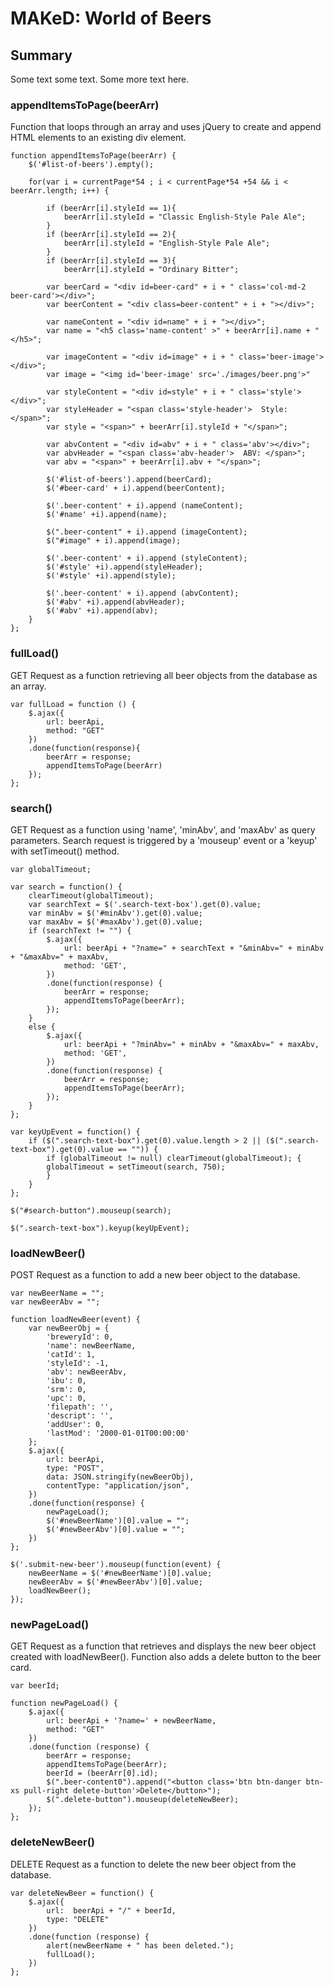 # MAKeD: World of Beers

## Summary
Some text some text. Some more text here.

### appendItemsToPage(beerArr)
Function that loops through an array and uses jQuery to create and append HTML elements to an existing div element.
```
function appendItemsToPage(beerArr) {
    $('#list-of-beers').empty();

    for(var i = currentPage*54 ; i < currentPage*54 +54 && i < beerArr.length; i++) {

        if (beerArr[i].styleId == 1){
            beerArr[i].styleId = "Classic English-Style Pale Ale";
        }
        if (beerArr[i].styleId == 2){
            beerArr[i].styleId = "English-Style Pale Ale";
        }
        if (beerArr[i].styleId == 3){
            beerArr[i].styleId = "Ordinary Bitter";

        var beerCard = "<div id=beer-card" + i + " class='col-md-2 beer-card'></div>";
        var beerContent = "<div class=beer-content" + i + "></div>";

        var nameContent = "<div id=name" + i + "></div>";
        var name = "<h5 class='name-content' >" + beerArr[i].name + "</h5>";

        var imageContent = "<div id=image" + i + " class='beer-image'></div>";
        var image = "<img id='beer-image' src='./images/beer.png'>"

        var styleContent = "<div id=style" + i + " class='style'></div>";
        var styleHeader = "<span class='style-header'>  Style: </span>";
        var style = "<span>" + beerArr[i].styleId + "</span>";

        var abvContent = "<div id=abv" + i + " class='abv'></div>";
        var abvHeader = "<span class='abv-header'>  ABV: </span>";
        var abv = "<span>" + beerArr[i].abv + "</span>";

        $('#list-of-beers').append(beerCard);
        $('#beer-card' + i).append(beerContent);        

        $('.beer-content' + i).append (nameContent);
        $('#name' +i).append(name);

        $(".beer-content" + i).append (imageContent);
        $("#image" + i).append(image);

        $('.beer-content' + i).append (styleContent);
        $('#style' +i).append(styleHeader);
        $('#style' +i).append(style);
       
        $('.beer-content' + i).append (abvContent);
        $('#abv' +i).append(abvHeader);
        $('#abv' +i).append(abv);
    }        
};
```

### fullLoad()
GET Request as a function retrieving all beer objects from the database as an array.
```
var fullLoad = function () {
    $.ajax({
        url: beerApi,
        method: "GET"
    })
    .done(function(response){
        beerArr = response;
        appendItemsToPage(beerArr)
    });
};
```

### search()
GET Request as a function using 'name', 'minAbv', and 'maxAbv' as query parameters. Search request is triggered by a 'mouseup' event or a 'keyup' with setTimeout() method.
```
var globalTimeout;

var search = function() {
    clearTimeout(globalTimeout);
    var searchText = $('.search-text-box').get(0).value;
    var minAbv = $('#minAbv').get(0).value;
    var maxAbv = $('#maxAbv').get(0).value;
    if (searchText != "") {
        $.ajax({
            url: beerApi + "?name=" + searchText + "&minAbv=" + minAbv + "&maxAbv=" + maxAbv,
            method: 'GET',
        })
        .done(function(response) {
            beerArr = response;
            appendItemsToPage(beerArr);
        });
    } 
    else {
        $.ajax({
            url: beerApi + "?minAbv=" + minAbv + "&maxAbv=" + maxAbv,
            method: 'GET',
        })
        .done(function(response) {
            beerArr = response;
            appendItemsToPage(beerArr);
        });
    }    
};

var keyUpEvent = function() {
    if ($(".search-text-box").get(0).value.length > 2 || ($(".search-text-box").get(0).value == "")) {
        if (globalTimeout != null) clearTimeout(globalTimeout); {
        globalTimeout = setTimeout(search, 750);
        }
    } 
};

$("#search-button").mouseup(search);

$(".search-text-box").keyup(keyUpEvent);
```

### loadNewBeer()
POST Request as a function to add a new beer object to the database.
```
var newBeerName = "";
var newBeerAbv = "";

function loadNewBeer(event) {
    var newBeerObj = {
        'breweryId': 0,
        'name': newBeerName,
        'catId': 1,
        'styleId': -1,
        'abv': newBeerAbv,
        'ibu': 0,
        'srm': 0,
        'upc': 0,
        'filepath': '',
        'descript': '',
        'addUser': 0,
        'lastMod': '2000-01-01T00:00:00'  
    };
    $.ajax({
        url: beerApi,
        type: "POST",
        data: JSON.stringify(newBeerObj),
        contentType: "application/json",
    })
    .done(function(response) {
        newPageLoad();
        $('#newBeerName')[0].value = "";
        $('#newBeerAbv')[0].value = "";
    })
};

$('.submit-new-beer').mouseup(function(event) {
    newBeerName = $('#newBeerName')[0].value;
    newBeerAbv = $('#newBeerAbv')[0].value;    
    loadNewBeer();   
});
```

### newPageLoad()
GET Request as a function that retrieves and displays the new beer object created with loadNewBeer(). Function also adds a delete button to the beer card.
```
var beerId;

function newPageLoad() {
    $.ajax({
        url: beerApi + '?name=' + newBeerName,
        method: "GET"
    })
    .done(function (response) {
        beerArr = response;
        appendItemsToPage(beerArr);
        beerId = (beerArr[0].id);
        $(".beer-content0").append("<button class='btn btn-danger btn-xs pull-right delete-button'>Delete</button>");
        $(".delete-button").mouseup(deleteNewBeer);
    });
};
```

### deleteNewBeer()
DELETE Request as a function to delete the new beer object from the database.
```
var deleteNewBeer = function() {
    $.ajax({
        url:  beerApi + "/" + beerId,
        type: "DELETE"
    })
    .done(function (response) {
        alert(newBeerName + " has been deleted.");
        fullLoad();
    })
};
```
